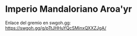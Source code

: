 
# Imperio Mandaloriano Aroa'yr

Enlace del gremio en swgoh.gg:
https://swgoh.gg/g/pTtJHHuYQcSMinxQXXZJgA/
